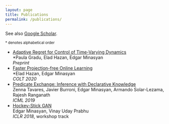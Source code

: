 ```yaml
---
layout: page
title: Publications
permalink: /publications/
---
```


See also [Google Scholar](https://scholar.google.com/citations?hl=en&user=HjWpRCIAAAAJ).

<sup> \* denotes alphabetical order </sup>

- [Adaptive Regret for Control of Time-Varying Dynamics](https://arxiv.org/pdf/2007.04393.pdf)  
\*Paula Gradu, Elad Hazan, Edgar Minasyan  
*Preprint*
- [Faster Projection-free Online Learning](http://proceedings.mlr.press/v125/hazan20a/hazan20a.pdf)  
\*Elad Hazan, Edgar Minasyan  
*COLT 2020*
- [Predicate Exchange: Inference with Declarative Knowledge](http://proceedings.mlr.press/v97/tavares19a/tavares19a.pdf)  
Zenna Tavares, Javier Burroni, Edgar Minasyan, Armando Solar-Lezama, Rajesh Ranganath  
*ICML 2019*
- [Hockey-Stick GAN](https://openreview.net/pdf?id=HJOt7P1wz)  
Edgar Minasyan, Vinay Uday Prabhu  
*ICLR 2018*, workshop track
